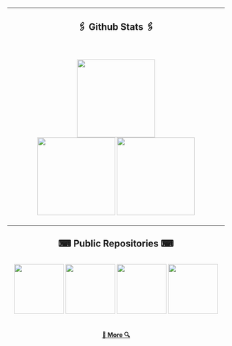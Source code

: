<!--<h1 align="center">
  <img src="https://readme-typing-svg.herokuapp.com/?lines=Hello;I+am+Zastinian&color=FFFFFF&center=true&size=30&font=Rubik+80s+Fade" />
</h1>-->

<hr />
<h2 align="center" style="font-family: Rubik 80s Fade">🖇️ Github Stats 🖇️</h2>

<br />
<div width="100%" style="margin: 20px" align="center">
  <img
    height="180"
    src="https://stats.hedystia.com/api?username=samuelvergaramartin&theme=synthwave"
  />
  <br />
  <img
    height="180"
    src="https://github-readme-stats.vercel.app/api/top-langs/?username=samuelvergaramartin&layout=compact&theme=dracula&langs_count=9&border_color=61dafb&border_radius=10"
  />
  <img
    height="180"
    src="https://github-readme-streak-stats.herokuapp.com/?user=samuelvergaramartin&theme=dracula&count-private=true&v=2&border=61dafb&border_radius=10"
  />
</div>
<hr />

<h2 align="center" style="font-family: Rubik 80s Fade">⌨ Public Repositories ⌨</h2>

<br />
<div width="100%" align="center">
  <a align="left" href="https://github.com/samuelvergaramartin/Discord-Bot-NetCat-v12-discord.js" title="Discord-Bot-NetCat-v12-discord.js"
    ><img
      height="115"
      src="https://github-readme-stats.vercel.app/api/pin/?username=samuelvergaramartin&repo=Discord-Bot-NetCat-v12-discord.js&theme=dracula&border_color=61dafb&border_radius=10"
  /></a>
  <a align="left" href="https://github.com/samuelvergaramartin/Discord-Bot-NetCat-Alfa-v13-discord.js" title="Discord-Bot-NetCat-Alfa-v13-discord.js"
    ><img
      height="115"
      src="https://github-readme-stats.vercel.app/api/pin/?username=samuelvergaramartin&repo=Discord-Bot-NetCat-Alfa-v13-discord.js&theme=dracula&border_color=61dafb&border_radius=10"
  /></a>
  <a align="right" href="https://github.com/samuelvergaramartin/Daemons-para-Ubuntu" title="Daemons-para-Ubuntu"
    ><img
      height="115"
      src="https://github-readme-stats.vercel.app/api/pin/?username=samuelvergaramartin&repo=Daemons-para-Ubuntu&theme=dracula&border_color=61dafb&border_radius=10"
  /></a>
  <a align="right" href="https://github.com/samuelvergaramartin/Bot-Discord-NetCat-oldest" title="Bot-Discord-NetCat-oldest"
    ><img
      height="115"
      src="https://github-readme-stats.vercel.app/api/pin/?username=samuelvergaramartin&repo=Bot-Discord-NetCat-oldest&theme=dracula&border_color=61dafb&border_radius=10"
  /></a>
</div>

<br />

<h4 align="center">
  <a href="https://github.com/samuelvergaramartin?tab=repositories" title="Show Repositories">🔎 More 🔍</a>
</h4>
